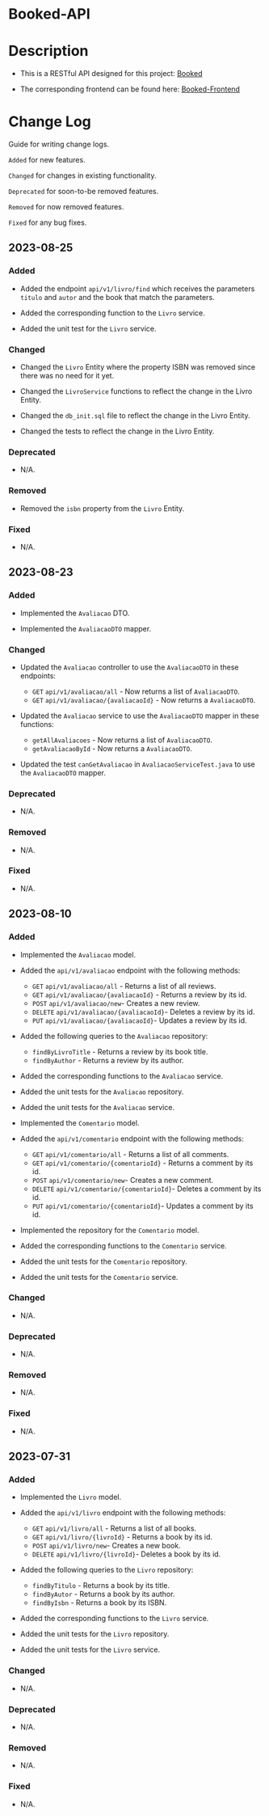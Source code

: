 # Booked-API

# Description
- This is a RESTful API designed for this project: [Booked](https://www.figma.com/community/file/1266829619368231584)


- The corresponding frontend can be found here: [Booked-Frontend](https://github.com/telmopanacas/Booked-Website)

# Change Log
Guide for writing change logs.

`Added` for new features.

`Changed` for changes in existing functionality.

`Deprecated` for soon-to-be removed features.

`Removed` for now removed features.

`Fixed`  for any bug fixes.


## 2023-08-25

### Added
- Added the endpoint `api/v1/livro/find` which receives the parameters `titulo` and `autor` and the book that match the parameters. 


- Added the corresponding function to the `Livro` service.


- Added the unit test for the `Livro` service.
### Changed
- Changed the `Livro` Entity where the property ISBN was removed since there was no need for it yet.


- Changed the `LivroService` functions to reflect the change in the Livro Entity.


- Changed the `db_init.sql` file to reflect the change in the Livro Entity.


- Changed the tests to reflect the change in the Livro Entity.

### Deprecated
- N/A.

### Removed
- Removed the `isbn` property from the `Livro` Entity.

### Fixed
- N/A.


## 2023-08-23

### Added
- Implemented the `Avaliacao` DTO.


- Implemented the `AvaliacaoDTO` mapper.

### Changed
- Updated the `Avaliacao` controller to use the `AvaliacaoDTO` in these endpoints:
  - `GET` `api/v1/avaliacao/all` - Now returns a list of `AvaliacaoDTO`.
  - `GET` `api/v1/avaliacao/{avaliacaoId}` - Now returns a `AvaliacaoDTO`.


- Updated the `Avaliacao` service to use the `AvaliacaoDTO` mapper in these functions:
  - `getAllAvaliacoes` - Now returns a list of `AvaliacaoDTO`.
  - `getAvaliacaoById` - Now returns a `AvaliacaoDTO`.


- Updated the test `canGetAvaliacao` in `AvaliacaoServiceTest.java` to use the `AvaliacaoDTO` mapper. 

### Deprecated
- N/A.
### Removed
- N/A.
### Fixed
- N/A.


## 2023-08-10

### Added
- Implemented the `Avaliacao` model.


- Added the `api/v1/avaliacao` endpoint with the following methods:

    - `GET` `api/v1/avaliacao/all` - Returns a list of all reviews.
    - `GET` `api/v1/avaliacao/{avaliacaoId}` - Returns a review by its id.
    - `POST` `api/v1/avaliacao/new`- Creates a new review.
    - `DELETE` `api/v1/avaliacao/{avaliacaoId}`- Deletes a review by its id.
    - `PUT` `api/v1/avaliacao/{avaliacaoId}`- Updates a review by its id.


- Added the following queries to the `Avaliacao` repository:

    - `findByLivroTitle` - Returns a review by its book title.
    - `findByAuthor` - Returns a review by its author.


- Added the corresponding functions to the `Avaliacao` service.


- Added the unit tests for the `Avaliacao` repository.


- Added the unit tests for the `Avaliacao` service.


- Implemented the `Comentario` model.


- Added the `api/v1/comentario` endpoint with the following methods:

    - `GET` `api/v1/comentario/all` - Returns a list of all comments.
    - `GET` `api/v1/comentario/{comentarioId}` - Returns a comment by its id.
    - `POST` `api/v1/comentario/new`- Creates a new comment.
    - `DELETE` `api/v1/comentario/{comentarioId}`- Deletes a comment by its id.
    - `PUT` `api/v1/comentario/{comentarioId}`- Updates a comment by its id.


- Implemented the repository for  the `Comentario` model.


- Added the corresponding functions to the `Comentario` service.


- Added the unit tests for the `Comentario` repository.


- Added the unit tests for the `Comentario` service.

### Changed
- N/A.

### Deprecated
- N/A.

### Removed
- N/A.

### Fixed
- N/A.

## 2023-07-31

### Added
- Implemented the `Livro` model.


- Added the `api/v1/livro` endpoint with the following methods:

    - `GET` `api/v1/livro/all` - Returns a list of all books.
    - `GET` `api/v1/livro/{livroId}` - Returns a book by its id.
    - `POST` `api/v1/livro/new`- Creates a new book.
    - `DELETE` `api/v1/livro/{livroId}`- Deletes a book by its id.


- Added the following queries to the `Livro` repository:

    - `findByTitulo` - Returns a book by its title.
    - `findByAutor` - Returns a book by its author.
    - `findByIsbn` - Returns a book by its ISBN.

- Added the corresponding functions to the `Livro` service.


- Added the unit tests for the `Livro` repository.


- Added the unit tests for the `Livro` service.


### Changed
- N/A.

### Deprecated
- N/A.

### Removed
- N/A.

### Fixed
- N/A.